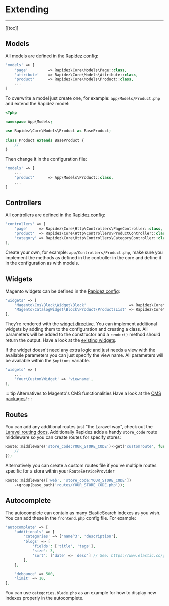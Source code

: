 # Extending

---

[[toc]]

## Models

All models are defined in the [Rapidez config](configuration.md#rapidez):

```php
'models' => [
    'page'         => Rapidez\Core\Models\Page::class,
    'attribute'    => Rapidez\Core\Models\Attribute::class,
    'product'      => Rapidez\Core\Models\Product::class,
    ...
]
```

To overwrite a model just create one, for example: `app/Models/Product.php` and extend the Rapidez model:

```php
<?php

namespace App\Models;

use Rapidez\Core\Models\Product as BaseProduct;

class Product extends BaseProduct {
    //
}
```

Then change it in the configuration file:

```php
'models' => [
    ...
    'product'      => App\Models\Product::class,
    ...
]
```

## Controllers

All controllers are defined in the [Rapidez config](configuration.md#rapidez):

```php
'controllers' => [
    'page'     => Rapidez\Core\Http\Controllers\PageController::class,
    'product'  => Rapidez\Core\Http\Controllers\ProductController::class,
    'category' => Rapidez\Core\Http\Controllers\CategoryController::class,
],
```

Create your own, for example: `app/Controllers/Product.php`, make sure you implement the methods as defined in the controller in the core and define it in the configuration as with models.

## Widgets

Magento widgets can be defined in the [Rapidez config](configuration.md#rapidez): 

```php
'widgets' => [
    'Magento\Cms\Block\Widget\Block'                   => Rapidez\Core\Widgets\Block::class,
    'Magento\CatalogWidget\Block\Product\ProductsList' => Rapidez\Core\Widgets\ProductList::class,
],
```

They're rendered with the [widget directive](theming.md#widget). You can implement additional widgets by adding them to the configuration and creating a class. All parameters will be added to the constructor and a `render()` method should return the output. Have a look at the [existing widgets](https://github.com/rapidez/core/tree/master/src/Widgets).

If the widget doesn't need any extra logic and just needs a view with the available parameters you can just specify the view name. All parameters will be available within the `$options` variable.
```php
'widgets' => [
    ...
    'Your\Custom\Widget' => 'viewname',
],
```

::: tip Alternatives to Magento's CMS functionalities
Have a look at the [CMS packages](packages.md#cms)!
:::

## Routes

You can add any additional routes just "the Laravel way", check out the [Laravel routing docs](https://laravel.com/docs/master/routing). Additionally Rapidez adds a handy `store_code` route middleware so you can create routes for specify stores:
```php
Route::middleware('store_code:YOUR_STORE_CODE')->get('customroute', function () {
    // 
});
```
Alternatively you can create a custom routes file if you've multiple routes specific for a store within your `RouteServiceProvider`
```php
Route::middleware(['web', 'store_code:YOUR_STORE_CODE'])
    ->group(base_path('routes/YOUR_STORE_CODE.php'));
```

## Autocomplete

The autocomplete can contain as many ElasticSearch indexes as you wish. You can add these in the `frontend.php` config file. For example:
```php
'autocomplete' => [
    'additionals' => [
        'categories' => ['name^3', 'description'],
        'blogs' => [
            'fields': ['title', 'tags'],
            'size': 3,
            'sort': ['date' => 'desc'] // See: https://www.elastic.co/guide/en/elasticsearch/reference/7.17/sort-search-results.html
        ],
    ],

    'debounce' => 500,
    'limit' => 10,
],
```
You can use `categories.blade.php` as an example for how to display new indexes properly in the autocomplete.
